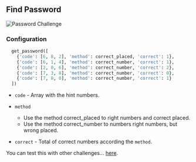 ## Find Password

![Password Challenge](http://oi68.tinypic.com/2qk2cmx.jpg)


### Configuration

```python
  get_password([
    {'code': [6, 8, 2], 'method': correct_placed, 'correct': 1},
    {'code': [6, 1, 4], 'method': correct_number, 'correct': 1},
    {'code': [2, 0, 6], 'method': correct_number, 'correct': 2},
    {'code': [7, 3, 8], 'method': correct_number, 'correct': 0},
    {'code': [7, 8, 0], 'method': correct_number, 'correct': 1}
  ])
```
- `code` - Array with the hint numbers.
  
- `method`
  - Use the method correct_placed to right numbers and correct placed.
  - Use the method correct_number to numbers right numbers, but wrong placed.

- `correct` - Total of correct numbers according the `method`.

You can test this with other challenges... [here](https://www.google.com.br/search?q=crack+the+code&tbm=isch).
